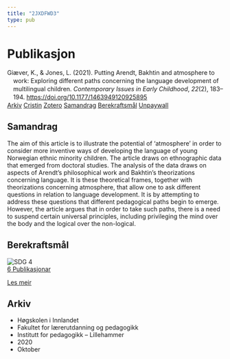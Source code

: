 ```yaml
---
title: "2JXDFWD3"
type: pub
---
```

<h1>Publikasjon</h1>
<article id="csl-bib-container-2JXDFWD3" class="csl-bib-container">
  <div class="csl-bib-body" style="line-height: 1.35; padding-left: 1em; text-indent:-1em;">
  <div class="csl-entry">Gi&#xE6;ver, K., &amp; Jones, L. (2021). Putting Arendt, Bakhtin and atmosphere to work: Exploring different paths concerning the language development of multilingual children. <i>Contemporary Issues in Early Childhood</i>, <i>22</i>(2), 183&#x2013;194. <a href="https://doi.org/10.1177/1463949120925895">https://doi.org/10.1177/1463949120925895</a></div>
</div>
  <div class="csl-bib-buttons">
    <a href="#taxonomy-article-2JXDFWD3" class="csl-bib-button">Arkiv</a>
    <a href="https://app.cristin.no/results/show.jsf?id=1838327" alt="Cristin URL" class="csl-bib-button">Cristin</a>
    <a href="http://zotero.org/groups/5402882/items/2JXDFWD3" alt="Zotero URL" class="csl-bib-button">Zotero</a>
    <a href="#abstract-article-2JXDFWD3" class="csl-bib-button">Samandrag</a>
    <a href="#sdg-article-2JXDFWD3" class="csl-bib-button">Berekraftsmål</a>
    <a href="https://journals.sagepub.com/doi/pdf/10.1177/1463949120925895" class="csl-bib-button">Unpaywall</a>
  </div>
  <div id="csl-bib-meta-container-2JXDFWD3"></div>
</article>
<div id="csl-bib-meta-2JXDFWD3" class="csl-bib-meta">
  <article id="abstract-article-2JXDFWD3" class="abstract-article">
    <h1>Samandrag</h1>
    The aim of this article is to illustrate the potential of ‘atmosphere’ in order to consider more inventive ways of developing the language of young Norwegian ethnic minority children. The article draws on ethnographic data that emerged from doctoral studies. The analysis of the data draws on aspects of Arendt’s philosophical work and Bakhtin’s theorizations concerning language. It is these theoretical frames, together with theorizations concerning atmosphere, that allow one to ask different questions in relation to language development. It is by attempting to address these questions that different pedagogical paths begin to emerge. However, the article argues that in order to take such paths, there is a need to suspend certain universal principles, including privileging the mind over the body and the logical over the non-logical.
  </article>
  <article id="sdg-article-2JXDFWD3" class="sdg-article">
    <h1>Berekraftsmål</h1>
    <div class="sdg-container"><div id="sdg4" class="sdg"> <img src="{{< params subfolder >}}images/sdg/sdg04_no.png" class="image" alt="SDG 4"> <div class="sdg-overlay"> <a href="{{< params subfolder >}}no/archive/?sdg=4#archive" class="sdg-publication-count"><span>6</span> Publikasjonar</a> <p><a href="NA" class="sdg-read-more">Les meir</a></p> </div> </div></div>
  </article>
  <article id="taxonomy-article-2JXDFWD3" class="taxonomy-article">
    <h1>Arkiv</h1>
    <ul>
      <li>Høgskolen i Innlandet</li>
      <li>Fakultet for lærerutdanning og pedagogikk</li>
      <li>Institutt for pedagogikk – Lillehammer</li>
      <li>2020</li>
      <li>Oktober</li>
    </ul>
  </article>
</div>

